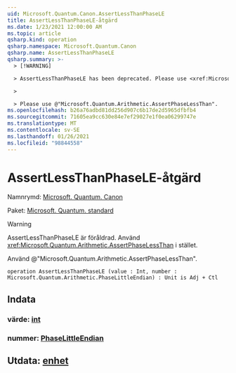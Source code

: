 ```yaml
---
uid: Microsoft.Quantum.Canon.AssertLessThanPhaseLE
title: AssertLessThanPhaseLE-åtgärd
ms.date: 1/23/2021 12:00:00 AM
ms.topic: article
qsharp.kind: operation
qsharp.namespace: Microsoft.Quantum.Canon
qsharp.name: AssertLessThanPhaseLE
qsharp.summary: >-
  > [!WARNING]

  > AssertLessThanPhaseLE has been deprecated. Please use <xref:Microsoft.Quantum.Arithmetic.AssertPhaseLessThan> instead.

  >

  > Please use @"Microsoft.Quantum.Arithmetic.AssertPhaseLessThan".
ms.openlocfilehash: b26a76adbd81dd256d907c6b17de2d5965dfbfb4
ms.sourcegitcommit: 71605ea9cc630e84e7ef29027e1f0ea06299747e
ms.translationtype: MT
ms.contentlocale: sv-SE
ms.lasthandoff: 01/26/2021
ms.locfileid: "98844558"
---
```

# <a name="assertlessthanphasele-operation"></a>AssertLessThanPhaseLE-åtgärd

Namnrymd: [Microsoft. Quantum. Canon](xref:Microsoft.Quantum.Canon)

Paket: [Microsoft. Quantum. standard](https://nuget.org/packages/Microsoft.Quantum.Standard)


> [!WARNING]
> AssertLessThanPhaseLE är föråldrad. Använd <xref:Microsoft.Quantum.Arithmetic.AssertPhaseLessThan> i stället.
>
> Använd @"Microsoft.Quantum.Arithmetic.AssertPhaseLessThan".



```qsharp
operation AssertLessThanPhaseLE (value : Int, number : Microsoft.Quantum.Arithmetic.PhaseLittleEndian) : Unit is Adj + Ctl
```


## <a name="input"></a>Indata

### <a name="value--int"></a>värde: [int](xref:microsoft.quantum.lang-ref.int)




### <a name="number--phaselittleendian"></a>nummer: [PhaseLittleEndian](xref:Microsoft.Quantum.Arithmetic.PhaseLittleEndian)





## <a name="output--unit"></a>Utdata: [enhet](xref:microsoft.quantum.lang-ref.unit)

